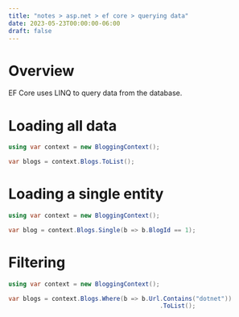 ```yaml
---
title: "notes > asp.net > ef core > querying data"
date: 2023-05-23T00:00:00-06:00
draft: false
---
```


# Overview
EF Core uses LINQ to query data from the database.

# Loading all data
```cs
using var context = new BloggingContext();

var blogs = context.Blogs.ToList();
```

# Loading a single entity
```cs
using var context = new BloggingContext();

var blog = context.Blogs.Single(b => b.BlogId == 1);
```

# Filtering
```cs
using var context = new BloggingContext();

var blogs = context.Blogs.Where(b => b.Url.Contains("dotnet"))
                                          .ToList();
```